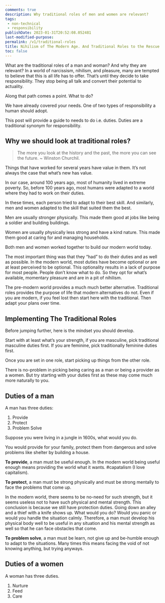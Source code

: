 ```yaml
---
comments: true
description: Why traditional roles of men and women are relevant?
tags:
 - non-technical
 - responsibility
publishDate: 2023-01-31T20:52:08.052481
last-modified-purpose: 
permalink: /v1/traditional-roles
title: Nihilism of The Modern Age. And Traditional Roles to the Rescue.
toc: false
---
```


What are the traditional roles of a man and woman? And why they are relevant?
In a world of narcissism, nihilism, and pleasure, many are tempted to believe that this is all life has to offer. That’s until they decide to take responsibility. They stop being all talk and convert their potential to actuality.

Along that path comes a point. What to do?

We have already covered your needs. One of two types of responsibility a human should adopt.

This post will provide a guide to needs to do i.e. duties. Duties are a traditional synonym for responsibility.

## Why we should look at traditional roles?

> The more you look at the history and the past, the more you can see the future.
>~ Winston Churchil.

Things that have worked for several years have value in them. It’s not always the case that what’s new has value.

In our case, around 100 years ago, most of humanity lived in extreme poverty. So, before 100 years ago, most humans were adapted to a world where they had to work on their duties.

In these times, each person tried to adapt to their best skill. And similarly, men and women adapted to the skill that suited them the best.

Men are usually stronger physically. This made them good at jobs like being a soldier and building buildings.

Women are usually physically less strong and have a kind nature. This made them good at caring for and managing households.

Both men and women worked together to build our modern world today.

The most important thing was that they “had” to do their duties and as well as possible. In the modern world, most duties have become optional or are at least perceived to be optional. This optionality results in a lack of purpose for most people. People don’t know what to do. So they opt for what’s available, momentary pleasure and are in a pit of nihilism.

The pre-modern world provides a much much better alternative. Traditional roles provides the purpose of life that modern alternatives do not. Even if you are modern, if you feel lost then start here with the traditional. Then adapt your plans over time.

## Implementing The Traditional Roles

Before jumping further, here is the mindset you should develop.

Start with at least what’s your strength, if you are masculine, pick traditional masculine duties first. If you are feminine, pick traditionally feminine duties first.

Once you are set in one role, start picking up things from the other role.

There is no-problem in picking being caring as a man or being a provider as a women. But try starting with your duties first as these may come much more naturally to you.

## Duties of a man

A man has three duties:

1. Provide
2. Protect
3. Problem Solve

Suppose you were living in a jungle in 1600s, what would you do.

You would provide for your family, protect them from dangerous and solve problems like shelter by building a house.

**To provide**, a man must be useful enough. In the modern world being useful enough means providing the world what it wants. #capatalism (I love capitalism).

**To protect**, a man must be strong physically and must be strong mentally to face the problems that come up.

In the modern world, there seems to be no-need for such strength, but it seems useless not to have such physical and mental strength. This conclusion is because we still have protection duties. Going down an alley and a thief with a knife shows up. What would you do? Would you panic or would you handle the situation calmly. Therefore, a man must develop his physical body well to be useful in any situation and his mental strength as well so that he can face obstacles that come.

**To problem solve**, a man must be learn, not give up and be-humble enough to adapt to the situations. Many times this means facing the void of not knowing anything, but trying anyways.

## Duties of a women

A woman has three duties.

1. Nurture
2. Feed
3. Care
